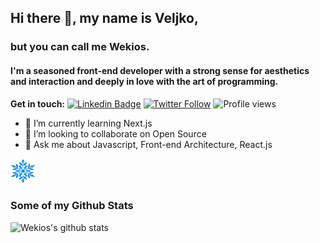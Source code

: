 ## Hi there 👋, my name is Veljko,
### but you can call me Wekios.
#### I'm a seasoned front-end developer with a strong sense for aesthetics and interaction and deeply in love with the art of programming.

**Get in touch:**
[![Linkedin Badge](https://img.shields.io/badge/-wekios-0072b1?style=flat&logo=Linkedin&logoColor=white&link=https://www.linkedin.com/in/veljkoblagojevic/)](https://www.linkedin.com/in/wekios/)
[![Twitter Follow](https://img.shields.io/twitter/follow/wekios?label=follow&style=social)](https://twitter.com/wekios)
![Profile views](https://gpvc.arturio.dev/wekios)

- 🌱 I’m currently learning Next.js 
- 👯 I’m looking to collaborate on Open Source 
- 💬 Ask me about Javascript, Front-end Architecture, React.js 

<a href='https://archiveprogram.github.com/'><img src='https://raw.githubusercontent.com/acervenky/animated-github-badges/master/assets/acbadge.gif' width='40' height='40'></a> 

### Some of my Github Stats
![Wekios's github stats](https://github-readme-stats.vercel.app/api?username=wekios&count_private=true&hide=prs)
